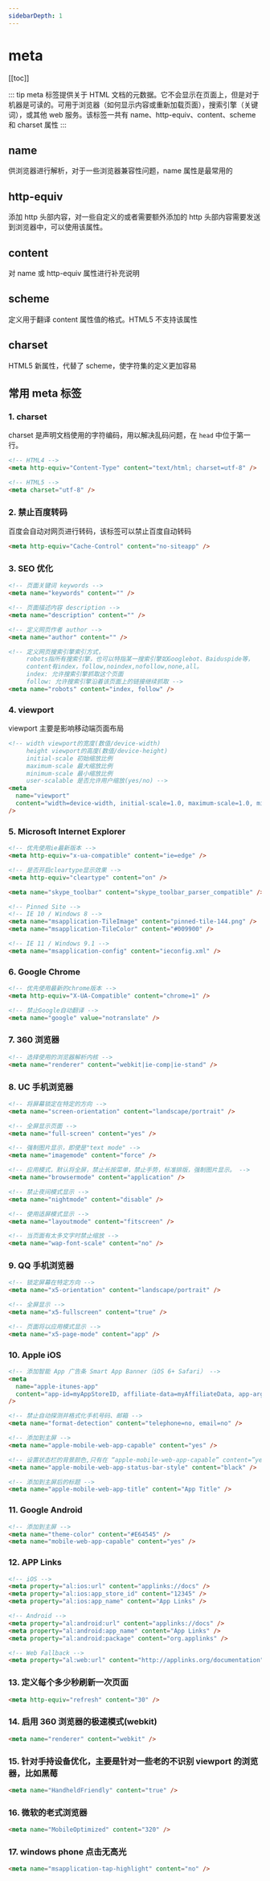 ```yaml
---
sidebarDepth: 1
---
```


# meta

[[toc]]

::: tip
meta 标签提供关于 HTML 文档的元数据。它不会显示在页面上，但是对于机器是可读的。可用于浏览器（如何显示内容或重新加载页面），搜索引擎（关键词），或其他 web 服务。该标签一共有 name、http-equiv、content、scheme 和 charset 属性
:::

## name

供浏览器进行解析，对于一些浏览器兼容性问题，name 属性是最常用的

## http-equiv

添加 http 头部内容，对一些自定义的或者需要额外添加的 http 头部内容需要发送到浏览器中，可以使用该属性。

## content

对 name 或 http-equiv 属性进行补充说明

## scheme

定义用于翻译 content 属性值的格式。HTML5 不支持该属性

## charset

HTML5 新属性，代替了 scheme，使字符集的定义更加容易

## 常用 meta 标签

### 1. charset

charset 是声明文档使用的字符编码，用以解决乱码问题，在 <code>head</code> 中位于第一行。

```html
<!-- HTML4 -->
<meta http-equiv="Content-Type" content="text/html; charset=utf-8" />

<!-- HTML5 -->
<meta charset="utf-8" />
```

### 2. 禁止百度转码

百度会自动对网页进行转码，该标签可以禁止百度自动转码

```html
<meta http-equiv="Cache-Control" content="no-siteapp" />
```

### 3. SEO 优化

```html
<!-- 页面关键词 keywords -->
<meta name="keywords" content="" />

<!-- 页面描述内容 description -->
<meta name="description" content="" />

<!-- 定义网页作者 author -->
<meta name="author" content="" />

<!-- 定义网页搜索引擎索引方式，
     robots指所有搜索引擎，也可以特指某一搜索引擎如Googlebot、Baiduspide等，
     content有index，follow,noindex,nofollow,none,all。
     index: 允许搜索引擎抓取这个页面
     follow: 允许搜索引擎沿着该页面上的链接继续抓取 -->
<meta name="robots" content="index, follow" />
```

### 4. viewport

viewport 主要是影响移动端页面布局

```html
<!-- width viewport的宽度(数值/device-width)
     height viewport的高度(数值/device-height)
     initial-scale 初始缩放比例
     maximum-scale 最大缩放比例
     minimum-scale 最小缩放比例
     user-scalable 是否允许用户缩放(yes/no) -->
<meta
  name="viewport"
  content="width=device-width, initial-scale=1.0, maximum-scale=1.0, minimum-scale=1.0, user-scalable=no"
/>
```

### 5. Microsoft Internet Explorer

```html
<!-- 优先使用ie最新版本 -->
<meta http-equiv="x-ua-compatible" content="ie=edge" />

<!-- 是否开启cleartype显示效果 -->
<meta http-equiv="cleartype" content="on" />

<meta name="skype_toolbar" content="skype_toolbar_parser_compatible" />

<!-- Pinned Site -->
<!-- IE 10 / Windows 8 -->
<meta name="msapplication-TileImage" content="pinned-tile-144.png" />
<meta name="msapplication-TileColor" content="#009900" />

<!-- IE 11 / Windows 9.1 -->
<meta name="msapplication-config" content="ieconfig.xml" />
```

### 6. Google Chrome

```html
<!-- 优先使用最新的chrome版本 -->
<meta http-equiv="X-UA-Compatible" content="chrome=1" />

<!-- 禁止Google自动翻译 -->
<meta name="google" value="notranslate" />
```

### 7. 360 浏览器

```html
<!-- 选择使用的浏览器解析内核 -->
<meta name="renderer" content="webkit|ie-comp|ie-stand" />
```

### 8. UC 手机浏览器

```html
<!-- 将屏幕锁定在特定的方向 -->
<meta name="screen-orientation" content="landscape/portrait" />

<!-- 全屏显示页面 -->
<meta name="full-screen" content="yes" />

<!-- 强制图片显示，即使是"text mode" -->
<meta name="imagemode" content="force" />

<!-- 应用模式，默认将全屏，禁止长按菜单，禁止手势，标准排版，强制图片显示。 -->
<meta name="browsermode" content="application" />

<!-- 禁止夜间模式显示 -->
<meta name="nightmode" content="disable" />

<!-- 使用适屏模式显示 -->
<meta name="layoutmode" content="fitscreen" />

<!-- 当页面有太多文字时禁止缩放 -->
<meta name="wap-font-scale" content="no" />
```

### 9. QQ 手机浏览器

```html
<!-- 锁定屏幕在特定方向 -->
<meta name="x5-orientation" content="landscape/portrait" />

<!-- 全屏显示 -->
<meta name="x5-fullscreen" content="true" />

<!-- 页面将以应用模式显示 -->
<meta name="x5-page-mode" content="app" />
```

### 10. Apple iOS

```html
<!-- 添加智能 App 广告条 Smart App Banner（iOS 6+ Safari） -->
<meta
  name="apple-itunes-app"
  content="app-id=myAppStoreID, affiliate-data=myAffiliateData, app-argument=myURL"
/>

<!-- 禁止自动探测并格式化手机号码、邮箱 -->
<meta name="format-detection" content="telephone=no, email=no" />

<!-- 添加到主屏 -->
<meta name="apple-mobile-web-app-capable" content="yes" />

<!-- 设置状态栏的背景颜色,只有在 “apple-mobile-web-app-capable” content=”yes” 时生效 -->
<meta name="apple-mobile-web-app-status-bar-style" content="black" />

<!-- 添加到主屏后的标题 -->
<meta name="apple-mobile-web-app-title" content="App Title" />
```

### 11. Google Android

```html
<!-- 添加到主屏 -->
<meta name="theme-color" content="#E64545" />
<meta name="mobile-web-app-capable" content="yes" />
```

### 12. APP Links

```html
<!-- iOS -->
<meta property="al:ios:url" content="applinks://docs" />
<meta property="al:ios:app_store_id" content="12345" />
<meta property="al:ios:app_name" content="App Links" />

<!-- Android -->
<meta property="al:android:url" content="applinks://docs" />
<meta property="al:android:app_name" content="App Links" />
<meta property="al:android:package" content="org.applinks" />

<!-- Web Fallback -->
<meta property="al:web:url" content="http://applinks.org/documentation" />
```

### 13. 定义每个多少秒刷新一次页面

```html
<meta http-equiv="refresh" content="30" />
```

### 14. 启用 360 浏览器的极速模式(webkit)

```html
<meta name="renderer" content="webkit" />
```

### 15. 针对手持设备优化，主要是针对一些老的不识别 viewport 的浏览器，比如黑莓

```html
<meta name="HandheldFriendly" content="true" />
```

### 16. 微软的老式浏览器

```html
<meta name="MobileOptimized" content="320" />
```

### 17. windows phone 点击无高光

```html
<meta name="msapplication-tap-highlight" content="no" />
```
